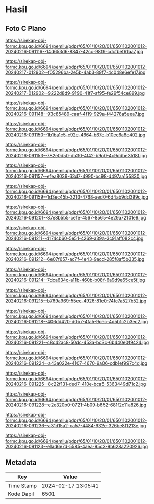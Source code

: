 # Hasil

## Foto C Plano

https://sirekap-obj-formc.kpu.go.id/6694/pemilu/pdpr/65/01/10/20/01/6501102001012-20240216-091116--14d653d6-8847-42cc-98f9-cdcfbef61aa7.jpg

https://sirekap-obj-formc.kpu.go.id/6694/pemilu/pdpr/65/01/10/20/01/6501102001012-20240217-012902--f05296ba-2e5b-4ab3-89f7-4c048e6efe17.jpg

https://sirekap-obj-formc.kpu.go.id/6694/pemilu/pdpr/65/01/10/20/01/6501102001012-20240217-012902--9222d8d9-9190-41f7-af95-fe29f54ce899.jpg

https://sirekap-obj-formc.kpu.go.id/6694/pemilu/pdpr/65/01/10/20/01/6501102001012-20240216-091148--93c85489-caaf-4f19-929a-f44278a5eea7.jpg

https://sirekap-obj-formc.kpu.go.id/6694/pemilu/pdpr/65/01/10/20/01/6501102001012-20240216-091150--1b1ba1c5-c92e-4664-b67c-b10ec6a8c402.jpg

https://sirekap-obj-formc.kpu.go.id/6694/pemilu/pdpr/65/01/10/20/01/6501102001012-20240216-091153--782e0d50-db30-4f42-b9c0-4c9ddbe3518f.jpg

https://sirekap-obj-formc.kpu.go.id/6694/pemilu/pdpr/65/01/10/20/01/6501102001012-20240216-091157--efea8039-63d7-4990-bc98-d497aa155830.jpg

https://sirekap-obj-formc.kpu.go.id/6694/pemilu/pdpr/65/01/10/20/01/6501102001012-20240216-091159--1d3ec45b-3213-4768-aed0-6d4ab9dd399c.jpg

https://sirekap-obj-formc.kpu.go.id/6694/pemilu/pdpr/65/01/10/20/01/6501102001012-20240216-091201--87e8b5b5-cefe-4567-8565-4e29a72101e9.jpg

https://sirekap-obj-formc.kpu.go.id/6694/pemilu/pdpr/65/01/10/20/01/6501102001012-20240216-091211--d174cb60-5e51-4269-a39a-3c91aff082c4.jpg

https://sirekap-obj-formc.kpu.go.id/6694/pemilu/pdpr/65/01/10/20/01/6501102001012-20240216-091212--6e07f657-ac7f-4e43-9acd-285f8af5b335.jpg

https://sirekap-obj-formc.kpu.go.id/6694/pemilu/pdpr/65/01/10/20/01/6501102001012-20240216-091214--7dca634c-a11b-460b-b08f-6a9d9e65ce5f.jpg

https://sirekap-obj-formc.kpu.go.id/6694/pemilu/pdpr/65/01/10/20/01/6501102001012-20240216-091215--b769a969-55ee-4926-81e0-74fc7a527b52.jpg

https://sirekap-obj-formc.kpu.go.id/6694/pemilu/pdpr/65/01/10/20/01/6501102001012-20240216-091218--406dd420-d0b7-4fa5-9cec-4d5b1c2b3ec2.jpg

https://sirekap-obj-formc.kpu.go.id/6694/pemilu/pdpr/65/01/10/20/01/6501102001012-20240216-091221--c8c42ac8-50dc-453a-bc3c-6b440e0f9424.jpg

https://sirekap-obj-formc.kpu.go.id/6694/pemilu/pdpr/65/01/10/20/01/6501102001012-20240216-091224--a43a022e-4107-4670-9a06-cdb1ef997c4d.jpg

https://sirekap-obj-formc.kpu.go.id/6694/pemilu/pdpr/65/01/10/20/01/6501102001012-20240216-091225--8c22f131-ded7-410e-bca5-5363449d71c2.jpg

https://sirekap-obj-formc.kpu.go.id/6694/pemilu/pdpr/65/01/10/20/01/6501102001012-20240216-091228--e2e320b0-0721-4b09-b652-681f2c11a826.jpg

https://sirekap-obj-formc.kpu.go.id/6694/pemilu/pdpr/65/01/10/20/01/6501102001012-20240216-091236--a31d15a2-ca57-4484-932e-326be8f1213e.jpg

https://sirekap-obj-formc.kpu.go.id/6694/pemilu/pdpr/65/01/10/20/01/6501102001012-20240216-091123--e1ad6e7d-5585-4aea-95c3-9b628a220926.jpg


## Metadata

| Key        | Value               |
| ---------- | ------------------- |
| Time Stamp | 2024-02-17 13:05:41 |
| Kode Dapil | 6501                |



